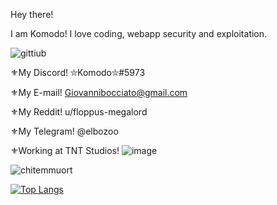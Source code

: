 Hey there! 

I am Komodo! I love coding, webapp security and exploitation.

![gittiub](https://user-images.githubusercontent.com/68278515/146410940-1ea17721-040d-44a8-9bd0-55bd4062a20b.png)

⚜My Discord! ⛥Komodo⛥#5973

⚜My E-mail! Giovannibocciato@gmail.com

⚜My Reddit! u/floppus-megalord

⚜My Telegram! @elbozoo

⚜Working at TNT Studios! ![image](https://user-images.githubusercontent.com/68278515/114585830-56c06e80-9c84-11eb-8603-83012fbfe189.png)

![chitemmuort](https://github-readme-stats.vercel.app/api?username=kkomodoo&show_icons=true&theme=highcontrast)

[![Top Langs](https://github-readme-stats.vercel.app/api/top-langs/?username=kkomodoo&layout=compact&theme=highcontrast)](https://github.com/anuraghazra/github-readme-stats)

